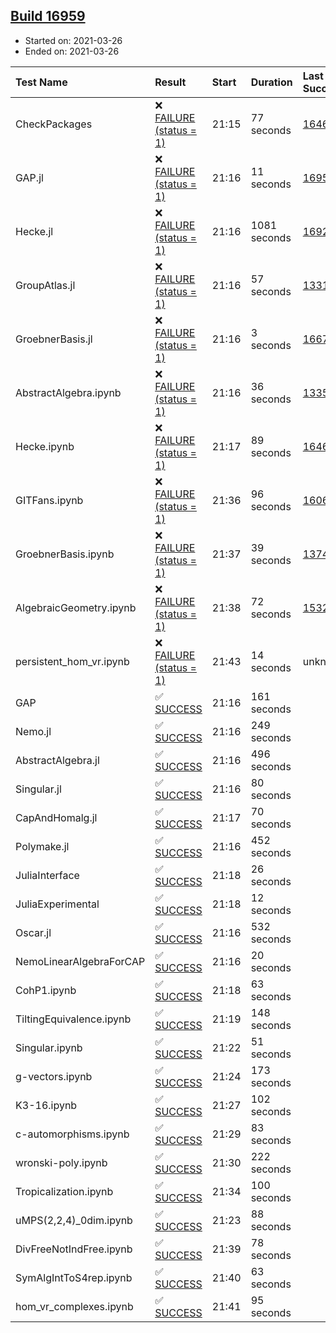 ## [Build 16959](https://oscarci.mathematik.uni-kl.de/job/oscar/16959/)

* Started on: 2021-03-26
* Ended on: 2021-03-26

| Test Name    | Result | Start | Duration | Last Success | First Failure |
|:-------------|:-------|:------|:---------|:-------------|:--------------|
| CheckPackages | ❌ [FAILURE (status = 1)](https://oscarci.mathematik.uni-kl.de/job/oscar/16959/artifact/logs/build-16959/CheckPackages.log) | 21:15 | 77 seconds | [16463](https://oscarci.mathematik.uni-kl.de/job/oscar/16463/) | [16464](https://oscarci.mathematik.uni-kl.de/job/oscar/16464/) |
| GAP.jl | ❌ [FAILURE (status = 1)](https://oscarci.mathematik.uni-kl.de/job/oscar/16959/artifact/logs/build-16959/GAP.jl.log) | 21:16 | 11 seconds | [16958](https://oscarci.mathematik.uni-kl.de/job/oscar/16958/) | [16959](https://oscarci.mathematik.uni-kl.de/job/oscar/16959/) |
| Hecke.jl | ❌ [FAILURE (status = 1)](https://oscarci.mathematik.uni-kl.de/job/oscar/16959/artifact/logs/build-16959/Hecke.jl.log) | 21:16 | 1081 seconds | [16920](https://oscarci.mathematik.uni-kl.de/job/oscar/16920/) | [16921](https://oscarci.mathematik.uni-kl.de/job/oscar/16921/) |
| GroupAtlas.jl | ❌ [FAILURE (status = 1)](https://oscarci.mathematik.uni-kl.de/job/oscar/16959/artifact/logs/build-16959/GroupAtlas.jl.log) | 21:16 | 57 seconds | [13311](https://oscarci.mathematik.uni-kl.de/job/oscar/13311/) | [13312](https://oscarci.mathematik.uni-kl.de/job/oscar/13312/) |
| GroebnerBasis.jl | ❌ [FAILURE (status = 1)](https://oscarci.mathematik.uni-kl.de/job/oscar/16959/artifact/logs/build-16959/GroebnerBasis.jl.log) | 21:16 | 3 seconds | [16676](https://oscarci.mathematik.uni-kl.de/job/oscar/16676/) | [16677](https://oscarci.mathematik.uni-kl.de/job/oscar/16677/) |
| AbstractAlgebra.ipynb | ❌ [FAILURE (status = 1)](https://oscarci.mathematik.uni-kl.de/job/oscar/16959/artifact/logs/build-16959/AbstractAlgebra.ipynb.log) | 21:16 | 36 seconds | [13355](https://oscarci.mathematik.uni-kl.de/job/oscar/13355/) | [13356](https://oscarci.mathematik.uni-kl.de/job/oscar/13356/) |
| Hecke.ipynb | ❌ [FAILURE (status = 1)](https://oscarci.mathematik.uni-kl.de/job/oscar/16959/artifact/logs/build-16959/Hecke.ipynb.log) | 21:17 | 89 seconds | [16463](https://oscarci.mathematik.uni-kl.de/job/oscar/16463/) | [16464](https://oscarci.mathematik.uni-kl.de/job/oscar/16464/) |
| GITFans.ipynb | ❌ [FAILURE (status = 1)](https://oscarci.mathematik.uni-kl.de/job/oscar/16959/artifact/logs/build-16959/GITFans.ipynb.log) | 21:36 | 96 seconds | [16068](https://oscarci.mathematik.uni-kl.de/job/oscar/16068/) | [16069](https://oscarci.mathematik.uni-kl.de/job/oscar/16069/) |
| GroebnerBasis.ipynb | ❌ [FAILURE (status = 1)](https://oscarci.mathematik.uni-kl.de/job/oscar/16959/artifact/logs/build-16959/GroebnerBasis.ipynb.log) | 21:37 | 39 seconds | [13748](https://oscarci.mathematik.uni-kl.de/job/oscar/13748/) | [13749](https://oscarci.mathematik.uni-kl.de/job/oscar/13749/) |
| AlgebraicGeometry.ipynb | ❌ [FAILURE (status = 1)](https://oscarci.mathematik.uni-kl.de/job/oscar/16959/artifact/logs/build-16959/AlgebraicGeometry.ipynb.log) | 21:38 | 72 seconds | [15322](https://oscarci.mathematik.uni-kl.de/job/oscar/15322/) | [15323](https://oscarci.mathematik.uni-kl.de/job/oscar/15323/) |
| persistent_hom_vr.ipynb | ❌ [FAILURE (status = 1)](https://oscarci.mathematik.uni-kl.de/job/oscar/16959/artifact/logs/build-16959/persistent_hom_vr.ipynb.log) | 21:43 | 14 seconds | unknown | unknown |
| GAP | ✅ [SUCCESS](https://oscarci.mathematik.uni-kl.de/job/oscar/16959/artifact/logs/build-16959/GAP.log) | 21:16 | 161 seconds |  |  |
| Nemo.jl | ✅ [SUCCESS](https://oscarci.mathematik.uni-kl.de/job/oscar/16959/artifact/logs/build-16959/Nemo.jl.log) | 21:16 | 249 seconds |  |  |
| AbstractAlgebra.jl | ✅ [SUCCESS](https://oscarci.mathematik.uni-kl.de/job/oscar/16959/artifact/logs/build-16959/AbstractAlgebra.jl.log) | 21:16 | 496 seconds |  |  |
| Singular.jl | ✅ [SUCCESS](https://oscarci.mathematik.uni-kl.de/job/oscar/16959/artifact/logs/build-16959/Singular.jl.log) | 21:16 | 80 seconds |  |  |
| CapAndHomalg.jl | ✅ [SUCCESS](https://oscarci.mathematik.uni-kl.de/job/oscar/16959/artifact/logs/build-16959/CapAndHomalg.jl.log) | 21:17 | 70 seconds |  |  |
| Polymake.jl | ✅ [SUCCESS](https://oscarci.mathematik.uni-kl.de/job/oscar/16959/artifact/logs/build-16959/Polymake.jl.log) | 21:16 | 452 seconds |  |  |
| JuliaInterface | ✅ [SUCCESS](https://oscarci.mathematik.uni-kl.de/job/oscar/16959/artifact/logs/build-16959/JuliaInterface.log) | 21:18 | 26 seconds |  |  |
| JuliaExperimental | ✅ [SUCCESS](https://oscarci.mathematik.uni-kl.de/job/oscar/16959/artifact/logs/build-16959/JuliaExperimental.log) | 21:18 | 12 seconds |  |  |
| Oscar.jl | ✅ [SUCCESS](https://oscarci.mathematik.uni-kl.de/job/oscar/16959/artifact/logs/build-16959/Oscar.jl.log) | 21:16 | 532 seconds |  |  |
| NemoLinearAlgebraForCAP | ✅ [SUCCESS](https://oscarci.mathematik.uni-kl.de/job/oscar/16959/artifact/logs/build-16959/NemoLinearAlgebraForCAP.log) | 21:16 | 20 seconds |  |  |
| CohP1.ipynb | ✅ [SUCCESS](https://oscarci.mathematik.uni-kl.de/job/oscar/16959/artifact/logs/build-16959/CohP1.ipynb.log) | 21:18 | 63 seconds |  |  |
| TiltingEquivalence.ipynb | ✅ [SUCCESS](https://oscarci.mathematik.uni-kl.de/job/oscar/16959/artifact/logs/build-16959/TiltingEquivalence.ipynb.log) | 21:19 | 148 seconds |  |  |
| Singular.ipynb | ✅ [SUCCESS](https://oscarci.mathematik.uni-kl.de/job/oscar/16959/artifact/logs/build-16959/Singular.ipynb.log) | 21:22 | 51 seconds |  |  |
| g-vectors.ipynb | ✅ [SUCCESS](https://oscarci.mathematik.uni-kl.de/job/oscar/16959/artifact/logs/build-16959/g-vectors.ipynb.log) | 21:24 | 173 seconds |  |  |
| K3-16.ipynb | ✅ [SUCCESS](https://oscarci.mathematik.uni-kl.de/job/oscar/16959/artifact/logs/build-16959/K3-16.ipynb.log) | 21:27 | 102 seconds |  |  |
| c-automorphisms.ipynb | ✅ [SUCCESS](https://oscarci.mathematik.uni-kl.de/job/oscar/16959/artifact/logs/build-16959/c-automorphisms.ipynb.log) | 21:29 | 83 seconds |  |  |
| wronski-poly.ipynb | ✅ [SUCCESS](https://oscarci.mathematik.uni-kl.de/job/oscar/16959/artifact/logs/build-16959/wronski-poly.ipynb.log) | 21:30 | 222 seconds |  |  |
| Tropicalization.ipynb | ✅ [SUCCESS](https://oscarci.mathematik.uni-kl.de/job/oscar/16959/artifact/logs/build-16959/Tropicalization.ipynb.log) | 21:34 | 100 seconds |  |  |
| uMPS(2,2,4)_0dim.ipynb | ✅ [SUCCESS](https://oscarci.mathematik.uni-kl.de/job/oscar/16959/artifact/logs/build-16959/uMPS-2-2-4-_0dim.ipynb.log) | 21:23 | 88 seconds |  |  |
| DivFreeNotIndFree.ipynb | ✅ [SUCCESS](https://oscarci.mathematik.uni-kl.de/job/oscar/16959/artifact/logs/build-16959/DivFreeNotIndFree.ipynb.log) | 21:39 | 78 seconds |  |  |
| SymAlgIntToS4rep.ipynb | ✅ [SUCCESS](https://oscarci.mathematik.uni-kl.de/job/oscar/16959/artifact/logs/build-16959/SymAlgIntToS4rep.ipynb.log) | 21:40 | 63 seconds |  |  |
| hom_vr_complexes.ipynb | ✅ [SUCCESS](https://oscarci.mathematik.uni-kl.de/job/oscar/16959/artifact/logs/build-16959/hom_vr_complexes.ipynb.log) | 21:41 | 95 seconds |  |  |
